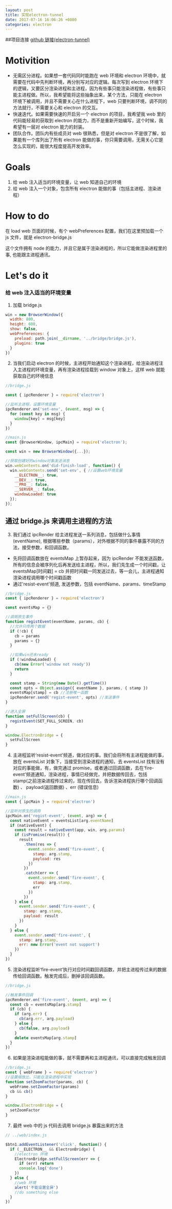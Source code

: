 ```yaml
---
layout: post
title: 实现electron-tunnel
date: 2017-07-16 16:06:26 +0800
categories: electron
---
```


##项目连接
[github 链接(electron-tunnel)](https://github.com/Hokkaidosunny/electron-tunnel)

# Motivition

- 无需区分进程。如果想一套代码同时能跑在 web 环境和 electron 环境中，就需要在代码中先判断环境，再分别写对应的逻辑。每次写到 electron 环境下的逻辑，又要区分渲染进程和主进程，因为有些事只能渲染进程做，有些事只能主进程做。所以，我希望能将这些抽象出来，某个方法，只能在 electron 环境下被调用，并且不需要关心在什么进程下，web 只要判断环境，调不同的方法就行，不需要关心和 electron 的交互。
- 快速迭代。如果需要快速的开启另一个 electron 的项目，我希望我 web 里的代码能轻易的获取到 electron 的能力，而不是重新开始编写，这个时候，我希望有一层对 electron 能力的封装。
- 团队合作。团队内有些成员对 web 很熟悉，但是对 electron 不是很了解，如果能有一个库列出了所有 electron 能做的事，你只需要调用，无需关心它是怎么实现的，能很大程度提高开发效率。

# Goals

1. 给 web 注入适当的环境变量，让 web 知道自己的环境
2. 给 web 注入一个对象，包含所有 electron 能做的事（包括主进程、渲染进程）

# How to do

在 load web 页面的时候，有个 webPreferences 配置，我们在这里预加载一个 js 文件，就是 electron-bridge.js

这个文件拥有 node 的能力，并且它是属于渲染进程的，所以它能做渲染进程里的事, 也能跟主进程通讯。

# Let's do it

### 给 web 注入适当的环境变量

1. 加载 bridge.js

```javascript
win = new BrowserWindow({
  width: 800,
  height: 600,
  show: false,
  webPreferences: {
    preload: path.join(__dirname, '../bridge/bridge.js'),
    plugins: true
  }
})
```

2. 当我们启动 electron 的时候，主进程开始通知这个渲染进程，给渲染进程注入主进程的环境变量，再有渲染进程挂载到 window 对象上，这样 web 就能获取自己的环境信息

```javascript
//bridge.js

const { ipcRenderer } = require('electron')

//监听主进程，设置环境变量
ipcRenderer.on('set-env', (event, msg) => {
  for (const key in msg) {
    window[key] = msg[key]
  }
})
```

```javascript
//main.js
const {BrowserWindow, ipcMain} = require('electron');

const win = new BrowserWindow({...});

//获取创建好的window对象发送消息
win.webContents.on('did-finish-load', function() {
  win.webContents.send('set-env', { //设置web环境变量
    __ELECTRON__: true,
    __DEV__: true,
    __PRO__: false,
    __SERVER__: false,
    windowLoaded: true
  });
});
```

## 通过 bridge.js 来调用主进程的方法

3. 我们通过 ipcRender 给主进程发送一系列消息，包括做什么事情(eventName), 根据哪些参数（params），对外根据不同的事件暴露不同的方法，接受参数，和回调函数。

- 先将回调函数放在 eventsMap 上暂存起来，因为 ipcRender 不能发送函数，所有的信息会被序列化后再发送给主进程，所以，我们先生成一个时间戳，让 eventsMap[时间戳] = cb 并把时间戳一同发送过去，等一会儿，主进程通知渲染进程调用哪个时间戳函数
- 通过'resist-event'频道, 发送参数，包括 eventName、params、timeStamp

```javascript
//bridge.js
const { ipcRenderer } = require('electron')

const eventsMap = {}

//调用原生事件
function registEvent(eventName, params, cb) {
  //允许只传两个数据
  if (!cb) {
    cb = params
    params = {}
  }

  //如果win还未ready
  if (!windowLoaded) {
    cb(new Error('window not ready'))
    return
  }

  const stamp = String(new Date().getTime())
  const opts = Object.assign({ eventName }, params, { stamp })
  eventsMap[stamp] = cb //注册唯一函数
  ipcRenderer.send('regist-event', opts) //发送事件
}

//进入全屏
function setFullScreen(cb) {
  registEvent(SET_FULL_SCREEN, cb)
}

window.ElectronBridge = {
  setFullScreen
}
```

4. 主进程监听‘resist-event’频道，做对应的事。我们会将所有主进程能做的事，放在 eventsList 对象下，当接受到渲染进程的通知，去 eventsList 找有没有对应的事能做，有，做完通过 promise，或者通过回调函数，去在‘fire-event’频道通知，渲染进程，事情已经做完，并把数据传回去，包括 stamp(之前渲染进程传过来的，现在传回去，告诉渲染进程执行哪个回调函数) 、 payload(返回数据) 、err (错误信息)

```javascript
//main.js
const { ipcMain } = require('electron')

//监听对原生的调用
ipcMain.on('regist-event', (event, arg) => {
  const nativeEvent = eventsList[arg.eventName]
  if (nativeEvent) {
    const result = nativeEvent(app, win, arg.params)
    if (isPromise(result)) {
      result
        .then(res => {
          event.sender.send('fire-event', {
            stamp: arg.stamp,
            payload: res
          })
        })
        .catch(err => {
          event.sender.send('fire-event', {
            stamp: arg.stamp,
            err
          })
        })
    } else {
      event.sender.send('fire-event', {
        stamp: arg.stamp,
        payload: result
      })
    }
  } else {
    event.sender.send('fire-event', {
      stamp: arg.stamp,
      err: new Error('event not support')
    })
  }
})
```

5. 渲染进程监听‘fire-event’执行对应时间戳回调函数，并把主进程传过来的数据传给回调函数。触发完成后，删掉该回调函数。

```javascript
//bridge.js

//触发事件回调
ipcRenderer.on('fire-event', (event, arg) => {
  const cb = eventsMap[arg.stamp]
  if (cb) {
    if (arg.err) {
      cb(arg.err, arg.payload)
    } else {
      cb(false, arg.payload)
    }
    delete eventsMap[arg.stamp]
  }
})
```

6. 如果是渲染进程能做的事，就不需要再和主进程通讯，可以直接完成触发回调

```javascript
//bridge.js
const { webFrame } = require('electron')
//设置缩放比，只能在渲染进程中实现
function setZoomFactor(params, cb) {
  webFrame.setZoomFactor(params)
  cb && cb()
}

window.ElectronBridge = {
  setZoomFactor
}
```

7. 最终 web 中的 js 代码去调用 bridge.js 暴露出来的方法

```javascript
// ../web/index.js

$btn1.addEventListener('click', function() {
  if (__ELECTRON__ && ElectronBridge) {
    //electron 环境
    ElectronBridge.setFullScreen(err => {
      if (err) return
      console.log('done')
    })
  } else {
    //web 环境
    alert('不能设置全屏')
    //do something else
  }
})
```
